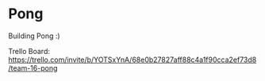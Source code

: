 # Pong
Building Pong :)

Trello Board: https://trello.com/invite/b/YOTSxYnA/68e0b27827aff88c4a1f90cca2ef73d8/team-16-pong

